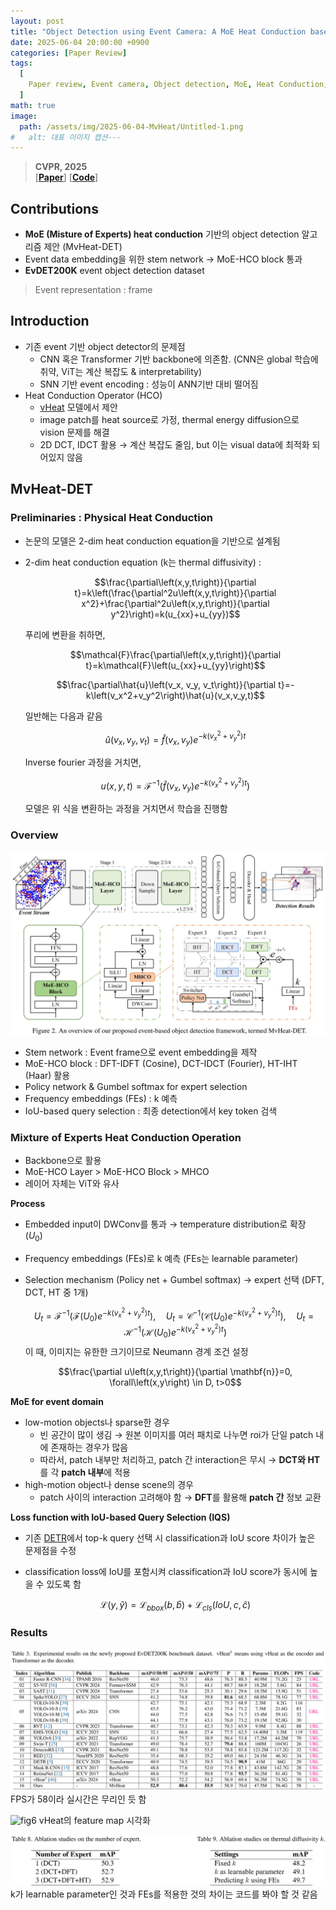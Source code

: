 ```yaml
---
layout: post
title: "Object Detection using Event Camera: A MoE Heat Conduction based Detector and A New Benchmark Dataset"
date: 2025-06-04 20:00:00 +0900
categories: [Paper Review]
tags:
  [
    Paper review, Event camera, Object detection, MoE, Heat Conduction, EvDET200K
  ]
math: true
image:
  path: /assets/img/2025-06-04-MvHeat/Untitled-1.png
#   alt: 대표 이미지 캡션---
---
```

> **CVPR, 2025**<br/>
> [**[Paper](https://arxiv.org/abs/2412.06647)**]
> [**[Code](https://github.com/Event-AHU/OpenEvDET)**]

## Contributions
- **MoE (Misture of Experts) heat conduction** 기반의 object detection 알고리즘 제안 (MvHeat-DET)
- Event data embedding을 위한 stem network → MoE-HCO block 통과
- **EvDET200K** event object detection dataset

> Event representation : frame

## Introduction
- 기존 event 기반 object detector의 문제점
  - CNN 혹은 Transformer 기반 backbone에 의존함. (CNN은 global 학습에 취약, ViT는 계산 복잡도 & interpretability)
  - SNN 기반 event encoding : 성능이 ANN기반 대비 떨어짐
- Heat Conduction Operator (HCO)
  - [vHeat](https://arxiv.org/abs/2405.16555) 모델에서 제안
  - image patch를 heat source로 가정, thermal energy diffusion으로 vision 문제를 해결
  - 2D DCT, IDCT 활용 → 계산 복잡도 줄임, but 이는 visual data에 최적화 되어있지 않음

## MvHeat-DET
### Preliminaries : Physical Heat Conduction
- 논문의 모델은 2-dim heat conduction equation을 기반으로 설계됨

- 2-dim heat conduction equation (k는 thermal diffusivity) : 

  $$\frac{\partial\left(x,y,t\right)}{\partial t}=k\left(\frac{\partial^2u\left(x,y,t\right)}{\partial x^2}+\frac{\partial^2u\left(x,y,t\right)}{\partial y^2}\right)=k(u_{xx}+u_{yy})$$

  푸리에 변환을 취하면,

  $$\mathcal{F}\frac{\partial\left(x,y,t\right)}{\partial t}=k\mathcal{F}\left(u_{xx}+u_{yy}\right)$$

  $$\frac{\partial\hat{u}\left(v_x, v_y, v_t\right)}{\partial t}=-k\left(v_x^2+v_y^2\right)\hat{u}(v_x,v_y,t)$$

  일반해는 다음과 같음

  $$\hat{u}\left(v_x, v_y, v_t\right)=\hat{f}\left(v_x, v_y\right)e^{-k\left(v_x^2+v_y^2\right)t}$$

  Inverse fourier 과정을 거치면,

  $$u\left(x,y,t\right)=\mathcal{F}^{-1}\left(\hat{f}(v_x,v_y)e^{-k\left(v_x^2+v_y^2\right)t}\right)$$

  모델은 위 식을 변환하는 과정을 거치면서 학습을 진행함

### Overview
![fig2](/assets/img/2025-06-04-MvHeat/Untitled-1.png)
- Stem network : Event frame으로 event embedding을 제작
- MoE-HCO block : DFT-IDFT (Cosine), DCT-IDCT (Fourier), HT-IHT (Haar) 활용
- Policy network & Gumbel softmax for expert selection
- Frequency embeddings (FEs) : k 예측
- IoU-based query selection : 최종 detection에서 key token 검색

### Mixture of Experts Heat Conduction Operation
- Backbone으로 활용
- MoE-HCO Layer > MoE-HCO Block > MHCO
- 레이어 자체는 ViT와 유사


**Process**
- Embedded input이 DWConv를 통과 → temperature distribution로 확장 ($U_0$)
- Frequency embeddings (FEs)로 k 예측 (FEs는 learnable parameter)
- Selection mechanism (Policy net + Gumbel softmax) → expert 선택 (DFT, DCT, HT 중 1개)

  $$U_t =\mathcal{F}^{-1}\left(\mathcal{F}\left(U_0\right)e^{-k\left(v^2_x+v^2_y\right)t}\right), \quad U_t =\mathcal{C}^{-1}\left(\mathcal{C}\left(U_0\right)e^{-k\left(v^2_x+v^2_y\right)t}\right), \quad U_t =\mathcal{H}^{-1}\left(\mathcal{H}\left(U_0\right)e^{-k\left(v^2_x+v^2_y\right)t}\right)$$
  이 때, 이미지는 유한한 크기이므로 Neumann 경계 조건 설정

    $$\frac{\partial u\left(x,y,t\right)}{\partial \mathbf{n}}=0, \forall\left(x,y\right) \in D, t>0$$


**MoE for event domain**
- low-motion objects나 sparse한 경우
  - 빈 공간이 많이 생김 → 원본 이미지를 여러 패치로 나누면 roi가 단일 patch 내에 존재하는 경우가 많음
  - 따라서, patch 내부만 처리하고, patch 간 interaction은 무시 → **DCT와 HT**를 각 **patch 내부**에 적용
- high-motion object나 dense scene의 경우
  - patch 사이의 interaction 고려해야 함 → **DFT**를 활용해 **patch 간** 정보 교환


**Loss function with IoU-based Query Selection (IQS)**
- 기존 [DETR](https://www.ecva.net/papers/eccv_2020/papers_ECCV/papers/123460205.pdf)에서 top-k query 선택 시 classification과 IoU score 차이가 높은 문제점을 수정
- classification loss에 IoU를 포함시켜 classification과 IoU score가 동시에 높을 수 있도록 함

  $$\mathcal{L}\left(y, \hat{y}\right)=\mathcal{L}_{bbox}\left(b,\hat{b}\right)+\mathcal{L}_{cls}\left(IoU,c,\hat{c}\right)$$

### Results
![tab3](/assets/img/2025-06-04-MvHeat/Untitled-2.png)
FPS가 58이라 실시간은 무리인 듯 함

![fig6](/assets/img/2025-06-04-MvHeat/Untitled-3.png)
vHeat의 feature map 시각화

![tab8](/assets/img/2025-06-04-MvHeat/Untitled-4.png)
k가 learnable parameter인 것과 FEs를 적용한 것의 차이는 코드를 봐야 할 것 같음
